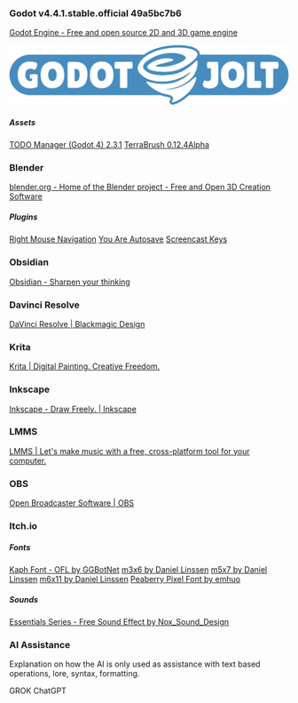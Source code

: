 ### Godot v4.4.1.stable.official 49a5bc7b6
[Godot Engine - Free and open source 2D and 3D game engine](https://godotengine.org/)

![Godot Jolt](Images/logo.svg)
##### Assets
[TODO Manager (Godot 4) 2.3.1](https://godotengine.org/asset-library/asset/1327)
[TerraBrush 0.12.4Alpha](https://godotengine.org/asset-library/asset/2700)
### Blender
[blender.org - Home of the Blender project - Free and Open 3D Creation Software](https://www.blender.org/)
##### Plugins
[Right Mouse Navigation](https://extensions.blender.org/add-ons/right-mouse-navigation/)
[You Are Autosave](https://extensions.blender.org/add-ons/you-are-autosave/)
[Screencast Keys](https://extensions.blender.org/add-ons/screencast-keys/)
### Obsidian
[Obsidian - Sharpen your thinking](https://obsidian.md/)
### Davinci Resolve
[DaVinci Resolve | Blackmagic Design](https://www.blackmagicdesign.com/products/davinciresolve)
### Krita
[Krita | Digital Painting. Creative Freedom.](https://krita.org/en/)
### Inkscape
[Inkscape - Draw Freely. | Inkscape](https://inkscape.org/)
### LMMS
[LMMS | Let's make music with a free, cross-platform tool for your computer.](https://lmms.io/)
### OBS
[Open Broadcaster Software | OBS](https://obsproject.com/)
### Itch.io
##### Fonts
[Kaph Font - OFL by GGBotNet](https://ggbot.itch.io/kaph-font)
[m3x6 by Daniel Linssen](https://managore.itch.io/m3x6)
[m5x7 by Daniel Linssen](https://managore.itch.io/m5x7)
[m6x11 by Daniel Linssen](https://managore.itch.io/m6x11)
[Peaberry Pixel Font by emhuo](https://emhuo.itch.io/peaberry-pixel-font)
##### Sounds
[Essentials Series - Free Sound Effect by Nox_Sound_Design](https://nox-sound-design.itch.io/essentials-series-sfx-nox-sound)
### AI Assistance
Explanation on how the AI is only used as assistance with text based operations, lore, syntax, formatting.

GROK
ChatGPT